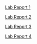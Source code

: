 [Lab Report 1](https://tea-mochi.github.io/cse15l-lab-reports/lab-report-1-week-2.html)

[Lab Report 2](https://tea-mochi.github.io/cse15l-lab-reports/lab-report-2-week-4.html)

[Lab Report 3](https://tea-mochi.github.io/cse15l-lab-reports/lab-report-3-week-6.html)

[Lab Report 4](https://tea-mochi.github.io/cse15l-lab-reports/lab-report-4-week-8.html)